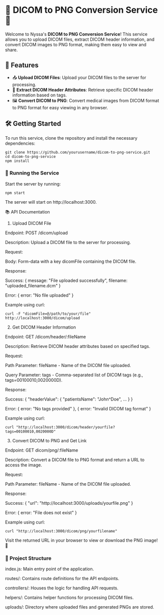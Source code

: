 # 🏥 DICOM to PNG Conversion Service 🚀

Welcome to Nyssa's **DICOM to PNG Conversion Service**! This service allows you to upload DICOM files, extract DICOM header information, and convert DICOM images to PNG format, making them easy to view and share.

## 🎯 Features

- 📤 **Upload DICOM Files**: Upload your DICOM files to the server for processing.
- 📝 **Extract DICOM Header Attributes**: Retrieve specific DICOM header information based on tags.
- 🖼️ **Convert DICOM to PNG**: Convert medical images from DICOM format to PNG format for easy viewing in any browser.

## 🛠️ Getting Started

To run this service, clone the repository and install the necessary dependencies:

```
git clone https://github.com/yourusername/dicom-to-png-service.git
cd dicom-to-png-service
npm install
```

### 🚀 Running the Service
Start the server by running:

```
npm start
```
The server will start on http://localhost:3000.

📚 API Documentation
1. Upload DICOM File

Endpoint: POST /dicom/upload

Description: Upload a DICOM file to the server for processing.

Request:

Body: Form-data with a key dicomFile containing the DICOM file.

Response:

Success: { message: "File uploaded successfully", filename: "uploaded_filename.dcm" }

Error: { error: "No file uploaded" }

Example using curl:
```
curl -F "dicomFile=@/path/to/your/file" http://localhost:3000/dicom/upload
```

2. Get DICOM Header Information

Endpoint: GET /dicom/header/:fileName

Description: Retrieve DICOM header attributes based on specified tags.

Request:

Path Parameter: fileName - Name of the DICOM file uploaded.

Query Parameter: tags - Comma-separated list of DICOM tags (e.g., tags=00100010,0020000D).

Response:

Success: { "headerValue": { "patientsName": "John^Doe", ... } }

Error: { error: "No tags provided" }, { error: "Invalid DICOM tag format" }

Example using curl:

```
curl "http://localhost:3000/dicom/header/yourfile?tags=00100010,0020000D"
```

3. Convert DICOM to PNG and Get Link

Endpoint: GET dicom/png/:fileName

Description: Convert a DICOM file to PNG format and return a URL to access the image.

Request:

Path Parameter: fileName - Name of the DICOM file uploaded.

Response:

Success: { "url": "http://localhost:3000/uploads/yourfile.png" }

Error: { error: "File does not exist" }

Example using curl:
```
curl "http://localhost:3000/dicom/png/yourfilename"
```

Visit the returned URL in your browser to view or download the PNG image! 🌟

### 📂 Project Structure

index.js: Main entry point of the application.

routes/: Contains route definitions for the API endpoints.

controllers/: Houses the logic for handling API requests.

helpers/: Contains helper functions for processing DICOM files.

uploads/: Directory where uploaded files and generated PNGs are stored.
